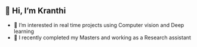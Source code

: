 👋 Hi, I’m Kranthi
---------------------------------
- 👀 I’m interested in real time projects using Computer vision and Deep learning
- 🌱 I recently completed my Masters and working as a Research assistant

<!---
KranthiTalluri/KranthiTalluri is a ✨ special ✨ repository because its `README.md` (this file) appears on your GitHub profile.
You can click the Preview link to take a look at your changes.
--->
